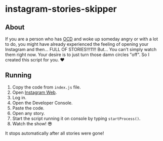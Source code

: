 # instagram-stories-skipper

## About

If you are a person who has [OCD](https://en.wikipedia.org/wiki/Obsessive%E2%80%93compulsive_disorder) and woke up someday angry or with a lot to do, you might have already experienced the feeling of opening your Instagram and then... FULL OF STORIES!!!11!! But... You can't simply watch them right now. Your desire is to just turn those damn circles "off". So I created this script for you. :heart:

## Running

1. Copy the code from `index.js` file.
2. Open [Instagram Web](https://www.instagram.com/).
3. Log in.
4. Open the Developer Console.
5. Paste the code.
6. Open any story.
7. Start the script running it on console by typing `startProcess()`.
8. Watch the show! :sunglasses:

It stops automatically after all stories were gone!
